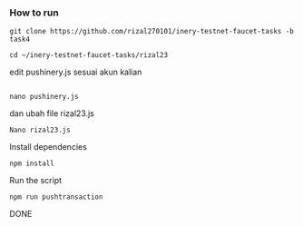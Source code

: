  ### How to run

```shell
git clone https://github.com/rizal270101/inery-testnet-faucet-tasks -b task4
```

```shell
cd ~/inery-testnet-faucet-tasks/rizal23
```
edit pushinery.js sesuai akun kalian
```shell

nano pushinery.js

```
dan ubah file rizal23.js
```shell
Nano rizal23.js
```

Install dependencies

```shell
npm install
```

Run the script

```
npm run pushtransaction
```
DONE
